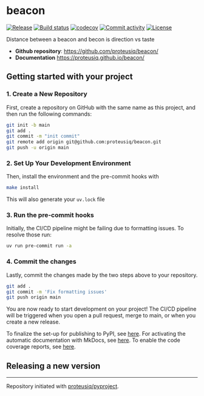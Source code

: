 # beacon

[![Release](https://img.shields.io/github/v/release/proteusiq/beacon)](https://img.shields.io/github/v/release/proteusiq/beacon)
[![Build status](https://img.shields.io/github/actions/workflow/status/proteusiq/beacon/main.yml?branch=main)](https://github.com/proteusiq/beacon/actions/workflows/main.yml?query=branch%3Amain)
[![codecov](https://codecov.io/gh/proteusiq/beacon/branch/main/graph/badge.svg)](https://codecov.io/gh/proteusiq/beacon)
[![Commit activity](https://img.shields.io/github/commit-activity/m/proteusiq/beacon)](https://img.shields.io/github/commit-activity/m/proteusiq/beacon)
[![License](https://img.shields.io/github/license/proteusiq/beacon)](https://img.shields.io/github/license/proteusiq/beacon)

Distance between a beacon and becon is direction vs taste

- **Github repository**: <https://github.com/proteusiq/beacon/>
- **Documentation** <https://proteusiq.github.io/beacon/>

## Getting started with your project

### 1. Create a New Repository

First, create a repository on GitHub with the same name as this project, and then run the following commands:

```bash
git init -b main
git add .
git commit -m "init commit"
git remote add origin git@github.com:proteusiq/beacon.git
git push -u origin main
```

### 2. Set Up Your Development Environment

Then, install the environment and the pre-commit hooks with

```bash
make install
```

This will also generate your `uv.lock` file

### 3. Run the pre-commit hooks

Initially, the CI/CD pipeline might be failing due to formatting issues. To resolve those run:

```bash
uv run pre-commit run -a
```

### 4. Commit the changes

Lastly, commit the changes made by the two steps above to your repository.

```bash
git add .
git commit -m 'Fix formatting issues'
git push origin main
```

You are now ready to start development on your project!
The CI/CD pipeline will be triggered when you open a pull request, merge to main, or when you create a new release.

To finalize the set-up for publishing to PyPI, see [here](https://proteusiq.github.io/pyproject/features/publishing/#set-up-for-pypi).
For activating the automatic documentation with MkDocs, see [here](https://proteusiq.github.io/pyproject/features/mkdocs/#enabling-the-documentation-on-github).
To enable the code coverage reports, see [here](https://proteusiq.github.io/pyproject/features/codecov/).

## Releasing a new version

---

Repository initiated with [proteusiq/pyproject](https://github.com/proteusiq/pyproject).
